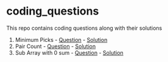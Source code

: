 # coding_questions

This repo contains coding questions along with their solutions

1. Minimum Picks - [Question](001_minimum_picks/question.md) - [Solution](001_minimum_picks/index.js)
2. Pair Count - [Question](002_pair_count/question.md) - [Solution](002_pair_count/index.js)
3. Sub Array with 0 sum - [Question](003_sub_array_with_0_sum/question.md) - [Solution](003_sub_array_with_0_sum/index.js)
